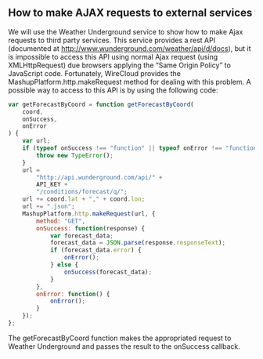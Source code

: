 <hr class="processing" style="display:none"/>
<h2>How to make AJAX requests to external services</h2>

We will use the Weather Underground service to show how to make Ajax requests to
third party services. This service provides a rest API (documented at
http://www.wunderground.com/weather/api/d/docs), but it is impossible to access
this API using normal Ajax request (using XMLHttpRequest) due browsers applying
the “Same Origin Policy” to JavaScript code. Fortunately, WireCloud provides the
MashupPlatform.http.makeRequest method for dealing with this problem. A possible
way to access to this API is by using the following code:

```javascript
var getForecastByCoord = function getForecastByCoord(
    coord,
    onSuccess,
    onError
) {
    var url;
    if (typeof onSuccess !== "function" || typeof onError !== "function") {
        throw new TypeError();
    }
    url =
        "http://api.wunderground.com/api/" +
        API_KEY +
        "/conditions/forecast/q/";
    url += coord.lat + "," + coord.lon;
    url += ".json";
    MashupPlatform.http.makeRequest(url, {
        method: "GET",
        onSuccess: function(response) {
            var forecast_data;
            forecast_data = JSON.parse(response.responseText);
            if (forecast_data.error) {
                onError();
            } else {
                onSuccess(forecast_data);
            }
        },
        onError: function() {
            onError();
        }
    });
};
```

The getForecastByCoord function makes the appropriated request to Weather
Underground and passes the result to the onSuccess callback.
